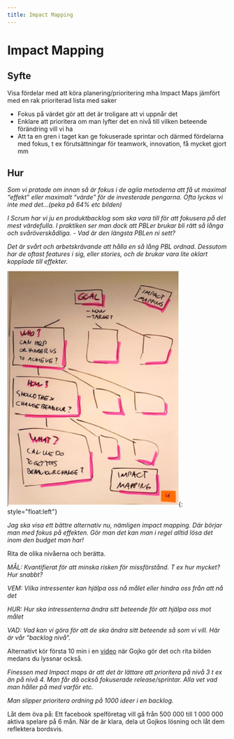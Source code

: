 ```yaml
---
title: Impact Mapping
---
```

# Impact Mapping

## Syfte
Visa fördelar med att köra planering/prioritering mha Impact Maps jämfört med en rak prioriterad lista med saker
 * Fokus på värdet gör att det är troligare att vi uppnår det
 * Enklare att prioritera om man lyfter det en nivå till vilken beteende förändring vill vi ha
 * Att ta en gren i taget kan ge fokuserade sprintar och därmed fördelarna med fokus, t ex förutsättningar för teamwork, innovation, få mycket gjort mm

## Hur
_Som vi pratade om innan så är fokus i de agila metoderna att få ut maximal “effekt” eller maximalt “värde” för de investerade pengarna. Ofta lyckas vi inte med det…(peka på 64% etc bilden)_

_I Scrum har vi ju en produktbacklog som ska vara till för att fokusera på det mest värdefulla. I praktiken ser man dock att PBLer brukar bli rätt så långa och svåröverskådliga. - Vad är den längsta PBLen ni sett?_

_Det är svårt och arbetskrävande att hålla en så lång PBL ordnad. Dessutom har de oftast features i sig, eller stories, och de brukar vara lite oklart kopplade till effekter._

![An example of a impact map](impact-mapping.png){: style="float:left"}

_Jag ska visa ett bättre alternativ nu, nämligen impact mapping. Där börjar man med fokus på effekten. Gör man det kan man i regel alltid lösa det inom den budget man har!_

Rita de olika nivåerna och berätta. 

_MÅL: Kvantifierat för att minska risken för missförstånd. T ex hur mycket? Hur snabbt?_

_VEM: Vilka intressenter kan hjälpa oss nå målet eller hindra oss från att nå det_

_HUR: Hur ska intressenterna ändra sitt beteende för att hjälpa oss mot målet_

_VAD: Vad kan vi göra för att de ska ändra sitt beteende så som vi vill. Här är vår “backlog nivå”._

Alternativt kör första 10 min i en [video](https://skillsmatter.com/skillscasts/2576-effect-maps) när Gojko gör det och rita bilden medans du lyssnar också.

_Finessen med Impact maps är att det är lättare att prioritera på nivå 3 t ex än på nivå 4. Man får då också fokuserade release/sprintar. Alla vet vad man håller på med varför etc._

_Man slipper prioritera ordning på 1000 ideer i en backlog._

Låt dem öva på: Ett facebook spelföretag vill gå från 500 000 till 1 000 000 aktiva spelare på 6 mån.
När de är klara, dela ut Gojkos lösning och låt dem reflektera bordsvis.
